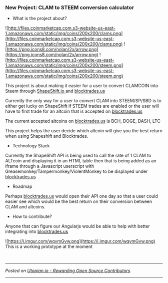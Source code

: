 ### New Project: CLAM to STEEM conversion calculator 
- What is the project about?

![http://files.coinmarketcap.com.s3-website-us-east-1.amazonaws.com/static/img/coins/200x200/clams.png](http://files.coinmarketcap.com.s3-website-us-east-1.amazonaws.com/static/img/coins/200x200/clams.png) ![https://png.icons8.com/nolan/2x/arrow.png](https://png.icons8.com/nolan/2x/arrow.png) ![http://files.coinmarketcap.com.s3-website-us-east-1.amazonaws.com/static/img/coins/200x200/steem.png](http://files.coinmarketcap.com.s3-website-us-east-1.amazonaws.com/static/img/coins/200x200/steem.png)

This project is about making it easier for a user to convert CLAMCOIN into Steem through [ShapeShift.io ](ShapeShift.io) and [blocktrades.us](blocktrades.us/)

Currently the only way for a user to convert CLAM into STEEM/SP/SBD is to either get lucky on ShapeShift if STEEM trades are enabled or the user will have to first trade for an altcoin that is accepted on [blocktrades.us](blocktrades.us/)

The current accepted altcoins on [blocktrades.us](blocktrades.us/) is BCH, DOGE, DASH, LTC

This project helps the user decide which altcoin will give you the best return when using Shapeshift and Blocktrades.

- Technology Stack

Currently the ShapeShift API is being used to call the rate of 1 CLAM to ALTcoin and displaying it in an HTML table then that is being added as an iframe through a Javascript userscript with Greasemonkey/Tampermonkey/ViolentMonkey to be displayed under [blocktrades.us](blocktrades.us/)

- Roadmap

Perhaps [blocktrades.us](blocktrades.us/) would open their API one day so that a user could easier see which would be the best return on their conversion between CLAM and altcoins.

- How to contribute?

Anyone that can figure our Angularjs would be able to help with better integrating into [blocktrades.us](blocktrades.us/) 

![https://i.imgur.com/wqvmGvw.png](https://i.imgur.com/wqvmGvw.png)
This is a working prototype at the moment


<br /><hr/><em>Posted on <a href="https://utopian.io/utopian-io/@xerohour/new-project-clam-to-steem-conversion-calculator">Utopian.io -  Rewarding Open Source Contributors</a></em><hr/>
